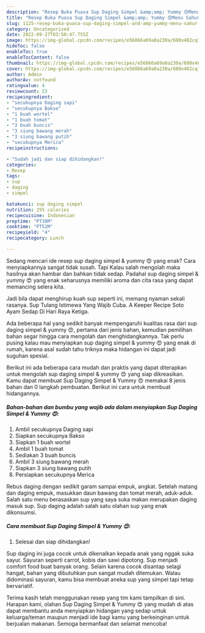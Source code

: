 ```yaml
---
description: "Resep Buka Puasa Sup Daging Simpel &amp;amp; Yummy 😍Menu Sahur"
title: "Resep Buka Puasa Sup Daging Simpel &amp;amp; Yummy 😍Menu Sahur"
slug: 1125-resep-buka-puasa-sup-daging-simpel-and-amp-yummy-menu-sahur
category: Uncategorized
date: 2022-09-27T03:50:47.755Z
image: https://img-global.cpcdn.com/recipes/e56866a69a0a230a/680x482cq70/sup-daging-simpel-yummy-foto-resep-utama.jpg
hideToc: false
enableToc: true
enableTocContent: false
thumbnail: https://img-global.cpcdn.com/recipes/e56866a69a0a230a/680x482cq70/sup-daging-simpel-yummy-foto-resep-utama.jpg
cover: https://img-global.cpcdn.com/recipes/e56866a69a0a230a/680x482cq70/sup-daging-simpel-yummy-foto-resep-utama.jpg
author: Admin
authorAv: notfound
ratingvalue: 4
reviewcount: 23
recipeingredient:
- "secukupnya Daging sapi"
- "secukupnya Bakso"
- "1 buah wortel"
- "1 buah tomat"
- "3 buah buncis"
- "3 siung bawang merah"
- "3 siung bawang putih"
- "secukupnya Merica"
recipeinstructions:

- "Sudah jadi dan siap dihidangkan!"
categories:
- Resep
tags:
- sup
- daging
- simpel

katakunci: sup daging simpel 
nutrition: 255 calories
recipecuisine: Indonesian
preptime: "PT38M"
cooktime: "PT52M"
recipeyield: "4"
recipecategory: Lunch

---
```



Sedang mencari ide resep sup daging simpel &amp; yummy 😍 yang enak? Cara menyiapkannya sangat tidak susah. Tapi Kalau salah mengolah maka hasilnya akan hambar dan bahkan tidak sedap. Padahal sup daging simpel &amp; yummy 😍 yang enak seharusnya memiliki aroma dan cita rasa yang dapat memancing selera kita.


Jadi bila dapat menghirup kuah sup seperti ini, memang nyaman sekali rasanya. Sup Tulang Istimewa Yang Wajib Cuba. A Keeper Recipe Soto Ayam Sedap Di Hari Raya Ketiga.

Ada beberapa hal yang sedikit banyak mempengaruhi kualitas rasa dari sup daging simpel &amp; yummy 😍, pertama dari jenis bahan, kemudian pemilihan bahan segar hingga cara mengolah dan menghidangkannya. Tak perlu pusing kalau mau menyiapkan sup daging simpel &amp; yummy 😍 yang enak di rumah, karena asal sudah tahu triknya maka hidangan ini dapat jadi suguhan spesial.


Berikut ini ada beberapa cara mudah dan praktis yang dapat diterapkan untuk mengolah sup daging simpel &amp; yummy 😍 yang siap dikreasikan. Kamu dapat membuat Sup Daging Simpel &amp; Yummy 😍 memakai 8 jenis bahan dan 0 langkah pembuatan. Berikut ini cara untuk membuat hidangannya.

<!--inarticleads1-->

##### Bahan-bahan dan bumbu yang wajib ada dalam menyiapkan Sup Daging Simpel &amp; Yummy 😍:

1. Ambil secukupnya Daging sapi
1. Siapkan secukupnya Bakso
1. Siapkan 1 buah wortel
1. Ambil 1 buah tomat
1. Sediakan 3 buah buncis
1. Ambil 3 siung bawang merah
1. Siapkan 3 siung bawang putih
1. Persiapkan secukupnya Merica


Rebus daging dengan sedikit garam sampai empuk, angkat. Setelah matang dan daging empuk, masukkan daun bawang dan tomat merah, aduk-aduk. Salah satu menu berasaskan sup yang saya suka makan merupakan daging masuk sup. Sup daging adalah salah satu olahan sup yang enak dikonsumsi. 

<!--inarticleads2-->

##### Cara membuat Sup Daging Simpel &amp; Yummy 😍:


1. Selesai dan siap dihidangkan!

Sup daging ini juga cocok untuk dikenalkan kepada anak yang nggak suka sayur. Sayuran seperti carrot, kobis dan sawi dipotong. Sup menjadi comfort food buat banyak orang. Selain karena cocok disantap selagi hangat, bahan yang dibutuhkan pun sangat mudah ditemukan. Walau didominasi sayuran, kamu bisa membuat aneka sup yang simpel tapi tetap bervariatif. 

Terima kasih telah menggunakan resep yang tim kami tampilkan di sini. Harapan kami, olahan Sup Daging Simpel &amp; Yummy 😍 yang mudah di atas dapat membantu anda menyiapkan hidangan yang sedap untuk keluarga/teman maupun menjadi ide bagi kamu yang berkeinginan untuk berjualan makanan. Semoga bermanfaat dan selamat mencoba!
